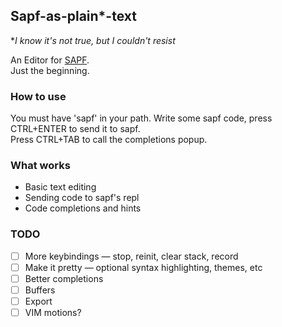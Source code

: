 ## Sapf-as-plain*-text
**I know it's not true, but I couldn't resist*

An Editor for [SAPF](https://github.com/lfnoise/sapf).  
Just the beginning.

### How to use
You must have 'sapf' in your path.
Write some sapf code, press CTRL+ENTER to send it to sapf.  
Press CTRL+TAB to call the completions popup.  

### What works
- Basic text editing
- Sending code to sapf's repl
- Code completions and hints

### TODO
- [ ] More keybindings — stop, reinit, clear stack, record
- [ ] Make it pretty — optional syntax highlighting, themes, etc
- [ ] Better completions
- [ ] Buffers
- [ ] Export
- [ ] VIM motions?
